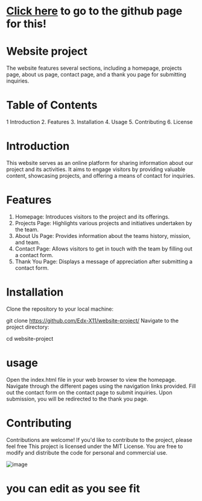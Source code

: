 # [Click here](https://edx-x11.github.io/website-project/contact.html) to go to the github page for this!

# Website project
The website features several sections, including a homepage, projects page, about us page, contact page, and a thank you page for submitting inquiries.

# Table of Contents
1 Introduction
2. Features
3. Installation
4. Usage
5. Contributing
6. License

# Introduction
This website serves as an online platform for sharing information about our project and its activities. It aims to engage visitors by providing valuable content, showcasing projects, and offering a means of contact for inquiries.

# Features
1. Homepage: Introduces visitors to the project and its offerings.
2. Projects Page: Highlights various projects and initiatives undertaken by the team.
3. About Us Page: Provides information about the teams history, mission, and team.
4. Contact Page: Allows visitors to get in touch with the team by filling out a contact form.
5. Thank You Page: Displays a message of appreciation after submitting a contact form.

# Installation
Clone the repository to your local machine:

git clone https://github.com/Edx-X11/website-project/
Navigate to the project directory:

cd website-project
# usage 
Open the index.html file in your web browser to view the homepage.
Navigate through the different pages using the navigation links provided.
Fill out the contact form on the contact page to submit inquiries.
Upon submission, you will be redirected to the thank you page.

# Contributing
Contributions are welcome! If you'd like to contribute to the project, please feel free
This project is licensed under the MIT License. You are free to modify and distribute the code for personal and commercial use.

![image](https://github.com/Edx-X11/website-project/assets/142403504/5b6bf5e8-9819-42e6-a994-961ef335aff2)

# you can edit as you see fit
